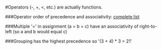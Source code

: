 #Operators (-, +, <, etc.) are actually functions.

###Operator order of precedence and associativity:
[complete list](https://developer.mozilla.org/en/docs/Web/JavaScript/Reference/Operators/Operator_Precedence)

###Multiple '=' in assignment (a = b = c) have an associativity of right-to-left (so a and b would equal c)

###Grouping has the highest precedence so '(3 + 4) * 3 = 21'
